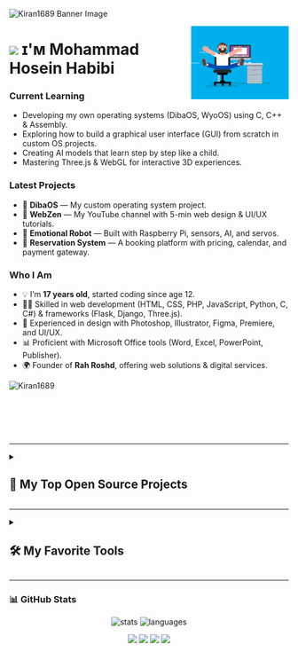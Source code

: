 ![Kiran1689 Banner Image](./banner.png)

<div align="right">
  <img align="right" width="35%" src="coder.gif">
</div>

# <img src="https://emojis.slackmojis.com/emojis/images/1531849430/4246/blob-sunglasses.gif?1531849430" width="30"/> ɪ'ᴍ Mohammad Hosein Habibi


<h3 align="left">Current Learning</h3>
<ul align="left">
  <li>Developing my own operating systems (DibaOS, WyoOS) using C, C++ & Assembly.</li>
  <li>Exploring how to build a graphical user interface (GUI) from scratch in custom OS projects.</li>
  <li>Creating AI models that learn step by step like a child.</li>
  <li>Mastering Three.js & WebGL for interactive 3D experiences.</li>
</ul>
  
<h3 align="left">Latest Projects</h3>
<ul align="left">
  <li>🌱 <b>DibaOS</b> — My custom operating system project.</li>
  <li>🎨 <b>WebZen</b> — My YouTube channel with 5-min web design & UI/UX tutorials.</li>
  <li>🤖 <b>Emotional Robot</b> — Built with Raspberry Pi, sensors, AI, and servos.</li>
  <li>🏨 <b>Reservation System</b> — A booking platform with pricing, calendar, and payment gateway.</li>
</ul>

<h3 align="left">Who I Am</h3>
<ul align="left">
  <li>💡 I’m <b>17 years old</b>, started coding since age 12.</li>
  <li>👨‍💻 Skilled in web development (HTML, CSS, PHP, JavaScript, Python, C, C#) & frameworks (Flask, Django, Three.js).</li>
  <li>🎨 Experienced in design with Photoshop, Illustrator, Figma, Premiere, and UI/UX.</li>
  <li>📊 Proficient with Microsoft Office tools (Word, Excel, PowerPoint, Publisher).</li>
  <li>🌍 Founder of <b>Rah Roshd</b>, offering web solutions & digital services.</li>
</ul>
<p align="left">
  <img src="https://komarev.com/ghpvc/?username=mandosein2025&label=Profile%20views&color=770677&style=for-the-badge&logo=star" alt="Kiran1689" style="padding-right:20px;" />
</p>

<br />
<br />
<br />
<br />

---

<details> 
  <summary><h2>📘 My Top Open Source Projects</h2></summary>
  <p align="left">
    <a href="https://github.com/mandosein2025/Harvard-CS50x"><img width="278" src="https://denvercoder1-github-readme-stats.vercel.app/api/pin/?username=mandosein2025&repo=Harvard-CS50x&theme=react&bg_color=1F222E&title_color=F85D7F&hide_border=true&icon_color=F8D866&show_icons=false" alt="Harvard-CS50x"></a>
    <a href="https://github.com/mandosein2025/Harvard-CS50p"><img width="278" src="https://denvercoder1-github-readme-stats.vercel.app/api/pin/?username=mandosein2025&repo=Harvard-CS50p&theme=react&bg_color=1F222E&title_color=F85D7F&hide_border=true&icon_color=F8D866&show_icons=false" alt="Harvard-CS50p"></a>
    <a href="https://github.com/mandosein2025/Harvard-CS50ai"><img width="278" src="https://denvercoder1-github-readme-stats.vercel.app/api/pin?username=mandosein2025&repo=Harvard-CS50ai&theme=react&bg_color=1F222E&title_color=F85D7F&hide_border=true&icon_color=F8D866&show_icons=false" alt="Harvard-CS50ai"></a>
  </p>
</details>


---

<details> 
  <summary><h2>🛠️ My Favorite Tools</h2></summary>

  <h3>👨‍💻 Programming and Markup Languages</h3>

<h3>🚀 Languages</h3>
<p>
  <a href="#"><img alt="HTML" src="https://img.shields.io/badge/HTML-E34F26.svg?logo=html5&logoColor=white"></a>
  <a href="#"><img alt="CSS" src="https://img.shields.io/badge/CSS-1572B6.svg?logo=css3&logoColor=white"></a>
  <a href="#"><img alt="PHP" src="https://img.shields.io/badge/PHP-777BB4.svg?logo=php&logoColor=white"></a>
  <a href="#"><img alt="JavaScript" src="https://img.shields.io/badge/JavaScript-F7DF1E.svg?logo=javascript&logoColor=black"></a>
  <a href="#"><img alt="Python" src="https://img.shields.io/badge/Python-3776AB.svg?logo=python&logoColor=white"></a>
  <a href="#"><img alt="C" src="https://img.shields.io/badge/C-03599C.svg?logo=c&logoColor=white"></a>
  <a href="#"><img alt="C#" src="https://img.shields.io/badge/C%23-239120.svg?logo=c-sharp&logoColor=white"></a>
</p>

<h3>🧰 Frameworks & Libraries</h3>
<p>
  <a href="#"><img alt="Flask" src="https://img.shields.io/badge/Flask-000000.svg?logo=flask&logoColor=white"></a>
  <a href="#"><img alt="Three.js" src="https://img.shields.io/badge/Three.js-000000.svg?logo=three.js&logoColor=white"></a>
  <a href="#"><img alt="Django" src="https://img.shields.io/badge/Django-092E20.svg?logo=django&logoColor=white"></a>
</p>

<h3>💻 Tools</h3>
<p>
  <a href="#"><img alt="Git" src="https://img.shields.io/badge/Git-F05033.svg?logo=git&logoColor=white"></a>
  <a href="#"><img alt="Figma" src="https://img.shields.io/badge/Figma-F24E1E.svg?logo=figma&logoColor=white"></a>
  <a href="#"><img alt="WordPress" src="https://img.shields.io/badge/WordPress-21759B.svg?logo=wordpress&logoColor=white"></a>
</p>

<h3>🎨 Design</h3>
<p>
  <a href="#"><img alt="Photoshop" src="https://img.shields.io/badge/Photoshop-31A8FF.svg?logo=adobephotoshop&logoColor=white"></a>
  <a href="#"><img alt="Illustrator" src="https://img.shields.io/badge/Illustrator-FF9A00.svg?logo=adobeillustrator&logoColor=white"></a>
  <a href="#"><img alt="Premiere Pro" src="https://img.shields.io/badge/Premiere%20Pro-9999FF.svg?logo=adobepremierepro&logoColor=white"></a>
</p>

<h3>📊 Office</h3>
<p>
  <a href="#"><img alt="PowerPoint" src="https://img.shields.io/badge/PowerPoint-B7472A.svg?logo=microsoftpowerpoint&logoColor=white"></a>
  <a href="#"><img alt="Publisher" src="https://img.shields.io/badge/Publisher-217346.svg?logo=microsoftpublisher&logoColor=white"></a>
  <a href="#"><img alt="Word" src="https://img.shields.io/badge/Word-2B579A.svg?logo=microsoftword&logoColor=white"></a>
  <a href="#"><img alt="Excel" src="https://img.shields.io/badge/Excel-217346.svg?logo=microsoftexcel&logoColor=white"></a>
</p>

<h3>✨ Other Skills</h3>
<p>
  <a href="#"><img alt="UI/UX" src="https://img.shields.io/badge/UI%2FUX-FF61F6.svg?logo=figma&logoColor=white"></a>
  <a href="#"><img alt="AI Developer" src="https://img.shields.io/badge/AI%20Developer-FF6F00.svg?logo=openai&logoColor=white"></a>
</p>

</details>


---

### 📊 GitHub Stats
<p align="center">
  <img src="https://github-readme-stats.vercel.app/api?username=mandosein2025&show_icons=true&theme=tokyonight" alt="stats"/>
  <img src="https://github-readme-stats.vercel.app/api/top-langs/?username=mandosein2025&layout=compact&theme=tokyonight" alt="languages"/>
</p>

<p align="center">
  <a href="https://github.com/mandosein2025"><img src="https://img.shields.io/badge/GitHub-100000?style=for-the-badge&logo=github&logoColor=white"/></a>
  <a href="https://www.linkedin.com/in/mandosein2025"><img src="https://img.shields.io/badge/LinkedIn-0077B5?style=for-the-badge&logo=linkedin&logoColor=white"/></a>
  <a href="https://instagram.com/mandosein2025"><img src="https://img.shields.io/badge/Instagram-E4405F?style=for-the-badge&logo=instagram&logoColor=white"/></a>
  <a href="https://youtube.com/@mandosein2025"><img src="https://img.shields.io/badge/YouTube-FF0000?style=for-the-badge&logo=youtube&logoColor=white"/></a>
</p>
